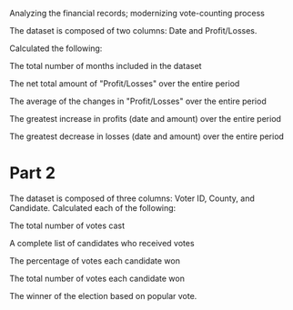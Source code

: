 
Analyzing the financial records; modernizing vote-counting process

The dataset is composed of two columns: Date and Profit/Losses. 

Calculated the following:


The total number of months included in the dataset


The net total amount of "Profit/Losses" over the entire period


The average of the changes in "Profit/Losses" over the entire period


The greatest increase in profits (date and amount) over the entire period


The greatest decrease in losses (date and amount) over the entire period

# Part 2 

The dataset is composed of three columns: Voter ID, County, and Candidate. Calculated each of the following:


The total number of votes cast


A complete list of candidates who received votes


The percentage of votes each candidate won


The total number of votes each candidate won


The winner of the election based on popular vote.
